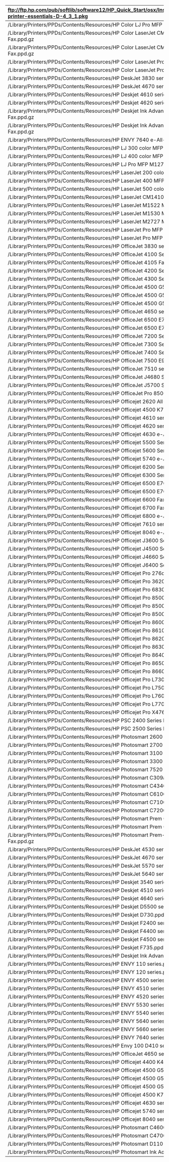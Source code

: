 | ftp://ftp.hp.com/pub/softlib/software12/HP_Quick_Start/osx/Installations/Essentials/hp-printer-essentials-D-4_3_1.pkg |
| :--- |
| /Library/Printers/PPDs/Contents/Resources/HP Color LJ Pro MFP M177 Fax.ppd.gz |
| /Library/Printers/PPDs/Contents/Resources/HP Color LaserJet CM1312 MFP Series Fax.ppd.gz |
| /Library/Printers/PPDs/Contents/Resources/HP Color LaserJet CM2320 MFP Series Fax.ppd.gz |
| /Library/Printers/PPDs/Contents/Resources/HP Color LaserJet Pro MFP M277 Fax.ppd.gz |
| /Library/Printers/PPDs/Contents/Resources/HP Color LaserJet Pro MFP M476 Fax.ppd.gz |
| /Library/Printers/PPDs/Contents/Resources/HP DeskJet 3830 series Fax.ppd.gz |
| /Library/Printers/PPDs/Contents/Resources/HP DeskJet 4670 series Fax.ppd.gz |
| /Library/Printers/PPDs/Contents/Resources/HP Deskjet 4610 series Fax.ppd.gz |
| /Library/Printers/PPDs/Contents/Resources/HP Deskjet 4620 series Fax.ppd.gz |
| /Library/Printers/PPDs/Contents/Resources/HP Deskjet Ink Advantage 2640 All-in-One Fax.ppd.gz |
| /Library/Printers/PPDs/Contents/Resources/HP Deskjet Ink Advantage 4640 e-All-in-One Fax.ppd.gz |
| /Library/Printers/PPDs/Contents/Resources/HP ENVY 7640 e-All-in-One Fax.ppd.gz |
| /Library/Printers/PPDs/Contents/Resources/HP LJ 300 color MFP M375 Fax.ppd.gz |
| /Library/Printers/PPDs/Contents/Resources/HP LJ 400 color MFP M475 Fax.ppd.gz |
| /Library/Printers/PPDs/Contents/Resources/HP LJ Pro MFP M127-M128 Fax.ppd.gz |
| /Library/Printers/PPDs/Contents/Resources/HP LaserJet 200 color MFP M276 Fax.ppd.gz |
| /Library/Printers/PPDs/Contents/Resources/HP LaserJet 400 MFP M425 Fax.ppd.gz |
| /Library/Printers/PPDs/Contents/Resources/HP LaserJet 500 color MFP M570 Fax.ppd.gz |
| /Library/Printers/PPDs/Contents/Resources/HP LaserJet CM1410 Series Fax.ppd.gz |
| /Library/Printers/PPDs/Contents/Resources/HP LaserJet M1522 MFP Series Fax.ppd.gz |
| /Library/Printers/PPDs/Contents/Resources/HP LaserJet M1530 MFP Series Fax.ppd.gz |
| /Library/Printers/PPDs/Contents/Resources/HP LaserJet M2727 MFP Series Fax.ppd.gz |
| /Library/Printers/PPDs/Contents/Resources/HP LaserJet Pro MFP M225-M226 Fax.ppd.gz |
| /Library/Printers/PPDs/Contents/Resources/HP LaserJet Pro MFP M521 Fax.ppd.gz |
| /Library/Printers/PPDs/Contents/Resources/HP OfficeJet 3830 series Fax.ppd.gz |
| /Library/Printers/PPDs/Contents/Resources/HP OfficeJet 4100 Series Fax.ppd.gz |
| /Library/Printers/PPDs/Contents/Resources/HP OfficeJet 4105 Fax.ppd.gz |
| /Library/Printers/PPDs/Contents/Resources/HP OfficeJet 4200 Series Fax.ppd.gz |
| /Library/Printers/PPDs/Contents/Resources/HP OfficeJet 4300 Series Fax.ppd.gz |
| /Library/Printers/PPDs/Contents/Resources/HP OfficeJet 4500 G510a-f Fax.ppd.gz |
| /Library/Printers/PPDs/Contents/Resources/HP OfficeJet 4500 G510g-m Fax.ppd.gz |
| /Library/Printers/PPDs/Contents/Resources/HP OfficeJet 4500 G510n-z Fax.ppd.gz |
| /Library/Printers/PPDs/Contents/Resources/HP OfficeJet 4650 series Fax.ppd.gz |
| /Library/Printers/PPDs/Contents/Resources/HP OfficeJet 6500 E710a-f Fax.ppd.gz |
| /Library/Printers/PPDs/Contents/Resources/HP OfficeJet 6500 E710n-z Fax.ppd.gz |
| /Library/Printers/PPDs/Contents/Resources/HP OfficeJet 7200 Series Fax.ppd.gz |
| /Library/Printers/PPDs/Contents/Resources/HP OfficeJet 7300 Series Fax.ppd.gz |
| /Library/Printers/PPDs/Contents/Resources/HP OfficeJet 7400 Series Fax.ppd.gz |
| /Library/Printers/PPDs/Contents/Resources/HP OfficeJet 7500 E910 Fax.ppd.gz |
| /Library/Printers/PPDs/Contents/Resources/HP OfficeJet 7510 series Fax.ppd.gz |
| /Library/Printers/PPDs/Contents/Resources/HP OfficeJet J4680 Series Fax.ppd.gz |
| /Library/Printers/PPDs/Contents/Resources/HP OfficeJet J5700 Series Fax.ppd.gz |
| /Library/Printers/PPDs/Contents/Resources/HP OfficeJet Pro 8500 A910 Fax.ppd.gz |
| /Library/Printers/PPDs/Contents/Resources/HP Officejet 2620 All-in-One Fax.ppd.gz |
| /Library/Printers/PPDs/Contents/Resources/HP Officejet 4500 K710 Fax.ppd.gz |
| /Library/Printers/PPDs/Contents/Resources/HP Officejet 4610 series Fax.ppd.gz |
| /Library/Printers/PPDs/Contents/Resources/HP Officejet 4620 series Fax.ppd.gz |
| /Library/Printers/PPDs/Contents/Resources/HP Officejet 4630 e-All-in-One Fax.ppd.gz |
| /Library/Printers/PPDs/Contents/Resources/HP Officejet 5500 Series Fax.ppd.gz |
| /Library/Printers/PPDs/Contents/Resources/HP Officejet 5600 Series Fax.ppd.gz |
| /Library/Printers/PPDs/Contents/Resources/HP Officejet 5740 e-All-in-One Fax.ppd.gz |
| /Library/Printers/PPDs/Contents/Resources/HP Officejet 6200 Series Fax.ppd.gz |
| /Library/Printers/PPDs/Contents/Resources/HP Officejet 6300 Series Fax.ppd.gz |
| /Library/Printers/PPDs/Contents/Resources/HP Officejet 6500 E709a Series Fax.ppd.gz |
| /Library/Printers/PPDs/Contents/Resources/HP Officejet 6500 E709n Series Fax.ppd.gz |
| /Library/Printers/PPDs/Contents/Resources/HP Officejet 6600 Fax.ppd.gz |
| /Library/Printers/PPDs/Contents/Resources/HP Officejet 6700 Fax.ppd.gz |
| /Library/Printers/PPDs/Contents/Resources/HP Officejet 6800 e-All-in-one Fax.ppd.gz |
| /Library/Printers/PPDs/Contents/Resources/HP Officejet 7610 series Fax.ppd.gz |
| /Library/Printers/PPDs/Contents/Resources/HP Officejet 8040 e-All-in-One Fax.ppd.gz |
| /Library/Printers/PPDs/Contents/Resources/HP Officejet J3600 Series Fax.ppd.gz |
| /Library/Printers/PPDs/Contents/Resources/HP Officejet J4500 Series Fax.ppd.gz |
| /Library/Printers/PPDs/Contents/Resources/HP Officejet J4660 Series Fax.ppd.gz |
| /Library/Printers/PPDs/Contents/Resources/HP Officejet J6400 Series Fax.ppd.gz |
| /Library/Printers/PPDs/Contents/Resources/HP Officejet Pro 276dw MFP Fax.ppd.gz |
| /Library/Printers/PPDs/Contents/Resources/HP Officejet Pro 3620 Fax.ppd.gz |
| /Library/Printers/PPDs/Contents/Resources/HP Officejet Pro 6830 e-All-in-one Fax.ppd.gz |
| /Library/Printers/PPDs/Contents/Resources/HP Officejet Pro 8500 A909a Fax.ppd.gz |
| /Library/Printers/PPDs/Contents/Resources/HP Officejet Pro 8500 A909g Fax.ppd.gz |
| /Library/Printers/PPDs/Contents/Resources/HP Officejet Pro 8500 A909n Fax.ppd.gz |
| /Library/Printers/PPDs/Contents/Resources/HP Officejet Pro 8600 Fax.ppd.gz |
| /Library/Printers/PPDs/Contents/Resources/HP Officejet Pro 8610 e-All-in-One Fax.ppd.gz |
| /Library/Printers/PPDs/Contents/Resources/HP Officejet Pro 8620 e-All-in-One Fax.ppd.gz |
| /Library/Printers/PPDs/Contents/Resources/HP Officejet Pro 8630 e-All-in-One Fax.ppd.gz |
| /Library/Printers/PPDs/Contents/Resources/HP Officejet Pro 8640 e-All-in-One Fax.ppd.gz |
| /Library/Printers/PPDs/Contents/Resources/HP Officejet Pro 8650 e-All-in-One Fax.ppd.gz |
| /Library/Printers/PPDs/Contents/Resources/HP Officejet Pro 8660 e-All-in-One Fax.ppd.gz |
| /Library/Printers/PPDs/Contents/Resources/HP Officejet Pro L7300 Series Fax.ppd.gz |
| /Library/Printers/PPDs/Contents/Resources/HP Officejet Pro L7500 Series Fax.ppd.gz |
| /Library/Printers/PPDs/Contents/Resources/HP Officejet Pro L7600 Series Fax.ppd.gz |
| /Library/Printers/PPDs/Contents/Resources/HP Officejet Pro L7700 Series Fax.ppd.gz |
| /Library/Printers/PPDs/Contents/Resources/HP Officejet Pro X476-X576 MFP Fax.ppd.gz |
| /Library/Printers/PPDs/Contents/Resources/HP PSC 2400 Series Fax.ppd.gz |
| /Library/Printers/PPDs/Contents/Resources/HP PSC 2500 Series Fax.ppd.gz |
| /Library/Printers/PPDs/Contents/Resources/HP Photosmart 2600 Series Fax.ppd.gz |
| /Library/Printers/PPDs/Contents/Resources/HP Photosmart 2700 Series Fax.ppd.gz |
| /Library/Printers/PPDs/Contents/Resources/HP Photosmart 3100 series Fax.ppd.gz |
| /Library/Printers/PPDs/Contents/Resources/HP Photosmart 3300 Series Fax.ppd.gz |
| /Library/Printers/PPDs/Contents/Resources/HP Photosmart 7520 series Fax.ppd.gz |
| /Library/Printers/PPDs/Contents/Resources/HP Photosmart C309a series Fax.ppd.gz |
| /Library/Printers/PPDs/Contents/Resources/HP Photosmart C4340 Series Fax.ppd.gz |
| /Library/Printers/PPDs/Contents/Resources/HP Photosmart C6100 Series Fax.ppd.gz |
| /Library/Printers/PPDs/Contents/Resources/HP Photosmart C7100 Series Fax.ppd.gz |
| /Library/Printers/PPDs/Contents/Resources/HP Photosmart C7200 Series Fax.ppd.gz |
| /Library/Printers/PPDs/Contents/Resources/HP Photosmart Prem C410 Japan Fax.ppd.gz |
| /Library/Printers/PPDs/Contents/Resources/HP Photosmart Prem C410 Series Fax.ppd.gz |
| /Library/Printers/PPDs/Contents/Resources/HP Photosmart Prem-Web C309n-s Fax.ppd.gz |
| /Library/Printers/PPDs/Contents/Resources/HP DeskJet 4530 series.ppd.gz |
| /Library/Printers/PPDs/Contents/Resources/HP DeskJet 4670 series.ppd.gz |
| /Library/Printers/PPDs/Contents/Resources/HP DeskJet 5570 series.ppd.gz |
| /Library/Printers/PPDs/Contents/Resources/HP DeskJet 5640 series.ppd.gz |
| /Library/Printers/PPDs/Contents/Resources/HP Deskjet 3540 series.ppd.gz |
| /Library/Printers/PPDs/Contents/Resources/HP Deskjet 4510 series.ppd.gz |
| /Library/Printers/PPDs/Contents/Resources/HP Deskjet 4640 series.ppd.gz |
| /Library/Printers/PPDs/Contents/Resources/HP Deskjet D5500 series.ppd.gz |
| /Library/Printers/PPDs/Contents/Resources/HP Deskjet D730.ppd.gz |
| /Library/Printers/PPDs/Contents/Resources/HP Deskjet F2400 series.ppd.gz |
| /Library/Printers/PPDs/Contents/Resources/HP Deskjet F4400 series.ppd.gz |
| /Library/Printers/PPDs/Contents/Resources/HP Deskjet F4500 series.ppd.gz |
| /Library/Printers/PPDs/Contents/Resources/HP Deskjet F735.ppd.gz |
| /Library/Printers/PPDs/Contents/Resources/HP Deskjet Ink Advant K209a-z.ppd.gz |
| /Library/Printers/PPDs/Contents/Resources/HP ENVY 110 series.ppd.gz |
| /Library/Printers/PPDs/Contents/Resources/HP ENVY 120 series.ppd.gz |
| /Library/Printers/PPDs/Contents/Resources/HP ENVY 4500 series.ppd.gz |
| /Library/Printers/PPDs/Contents/Resources/HP ENVY 4510 series.ppd.gz |
| /Library/Printers/PPDs/Contents/Resources/HP ENVY 4520 series.ppd.gz |
| /Library/Printers/PPDs/Contents/Resources/HP ENVY 5530 series.ppd.gz |
| /Library/Printers/PPDs/Contents/Resources/HP ENVY 5540 series.ppd.gz |
| /Library/Printers/PPDs/Contents/Resources/HP ENVY 5640 series.ppd.gz |
| /Library/Printers/PPDs/Contents/Resources/HP ENVY 5660 series.ppd.gz |
| /Library/Printers/PPDs/Contents/Resources/HP ENVY 7640 series.ppd.gz |
| /Library/Printers/PPDs/Contents/Resources/HP Envy 100 D410 series.ppd.gz |
| /Library/Printers/PPDs/Contents/Resources/HP OfficeJet 4650 series.ppd.gz |
| /Library/Printers/PPDs/Contents/Resources/HP Officejet 4400 K410.ppd.gz |
| /Library/Printers/PPDs/Contents/Resources/HP Officejet 4500 G510a-f.ppd.gz |
| /Library/Printers/PPDs/Contents/Resources/HP Officejet 4500 G510g-m.ppd.gz |
| /Library/Printers/PPDs/Contents/Resources/HP Officejet 4500 G510n-z.ppd.gz |
| /Library/Printers/PPDs/Contents/Resources/HP Officejet 4500 K710.ppd.gz |
| /Library/Printers/PPDs/Contents/Resources/HP Officejet 4630 series.ppd.gz |
| /Library/Printers/PPDs/Contents/Resources/HP Officejet 5740 series.ppd.gz |
| /Library/Printers/PPDs/Contents/Resources/HP Officejet 8040 series.ppd.gz |
| /Library/Printers/PPDs/Contents/Resources/HP Photosmart C4600 series.ppd.gz |
| /Library/Printers/PPDs/Contents/Resources/HP Photosmart C4700 series.ppd.gz |
| /Library/Printers/PPDs/Contents/Resources/HP Photosmart D110 series.ppd.gz |
| /Library/Printers/PPDs/Contents/Resources/HP Photosmart Ink Adv K510.ppd.gz |